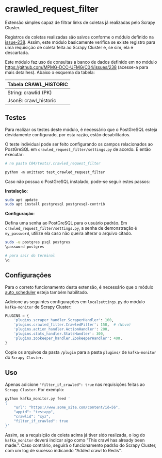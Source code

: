 # crawled_request_filter

Extensão simples capaz de filtrar links de coletas já realizadas pelo Scrapy Cluster.

Registros de coletas realizadas são salvos conforme o módulo definido na [issue-238](https://github.com/MPMG-DCC-UFMG/C04/issues/238). Assim, este módulo basicamente verifica se existe registro para uma requisição de coleta feita ao Scrapy Cluster e, se sim, ela é descartada. 

Este módulo faz uso de consultas a banco de dados definido em no módulo https://github.com/MPMG-DCC-UFMG/C04/issues/238 (acesse-a para mais detalhes). Abaixo o esquema da tabela:

| Tabela CRAWL_HISTORIC |
| :--- |
| String: crawlid (PK) |
| JsonB: crawl_historic |

## Testes

Para realizar os testes deste módulo, é necessário que o PostGreSQL esteja devidamente configurado, por esta razão, estão desabilitados.

O teste individual pode ser feito configurando os campos relacionados ao PostGreSQL em `crawled_request_filter/settings.py` de acordo. E então executar:

```python
# na pasta C04/tests/.crawled_request_filter

python -m unittest test_crawled_request_filter
```

Caso não possua o PostGreSQL instalado, pode-se seguir estes passos:

**Instalação**:

```bash
sudo apt update
sudo apt install postgresql postgresql-contrib
```

**Configuração**:

Defina uma senha ao PostGreSQL para o usuário padrão. Em `crawled_request_filter/settings.py`, a senha de demonstração é `my_password`, utilize ela caso não queira alterar o arquivo citado.

```bash
sudo -u postgres psql postgres
\password postgres

# para sair do terminal
\q
```

## Configurações

Para o correto funcionamento desta extensão, é necessário que o módulo [auto_scheduler](https://github.com/MPMG-DCC-UFMG/C04/tree/master/src/auto_scheduler) esteja também habilitado.

Adicione as seguintes configurações em `localsettings.py` do módulo `kafka-monitor` de Scrapy Cluster:
```python
PLUGINS = {
    'plugins.scraper_handler.ScraperHandler': 100,
    'plugins.crawled_filter.CrawledFilter': 150,  # (Novo)
    'plugins.action_handler.ActionHandler': 200,
    'plugins.stats_handler.StatsHandler': 300,
    'plugins.zookeeper_handler.ZookeeperHandler': 400,
}
``` 
Copie os arquivos da pasta `/plugin` para a pasta `plugins/` de `kafka-monitor` do `Scrapy Cluster`.

## Uso 

Apenas adicione `"filter_if_crawled": true` nas requisições feitas ao `Scrapy Cluster`. Por exemplo: 

```bash
python kafka_monitor.py feed '
{
    "url": "https://www.some_site.com/content/id=56",
    "appid": "testapp",
    "crawlid": "xyz",
    "filter_if_crawled": true
}'
```

Assim, se a requisição de coleta acima já tiver sido realizada, o log do `kafka_monitor` deverá indicar algo como "This crawl has already been made.". Caso contrário, seguirá o funcionamento padrão do Scrapy Cluster, com um log de sucesso indicando "Added crawl to Redis".